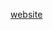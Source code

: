 [website](https://hywebu00.github.io/HyUI_v4.0/np.html# ':include :type=iframe width=100% height=800px')
